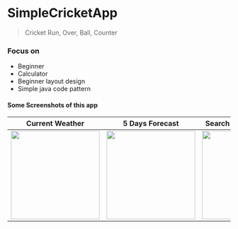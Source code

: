 # SimpleCricketApp
>Cricket Run, Over, Ball, Counter

### Focus on
* Beginner
* Calculator
* Beginner layout design
* Simple java code pattern

#### Some Screenshots of this app
 Current Weather                            | 5 Days Forecast                             | Search Weather by City                         		                    
:------------------------------------------:|:-------------------------------------------:|:-------------------------------------------:
 <img src="files/currentW.png" width="200"> | <img src="files/forecastW.png" width="200"> | <img src="files/searchW.png" width="200"> 

